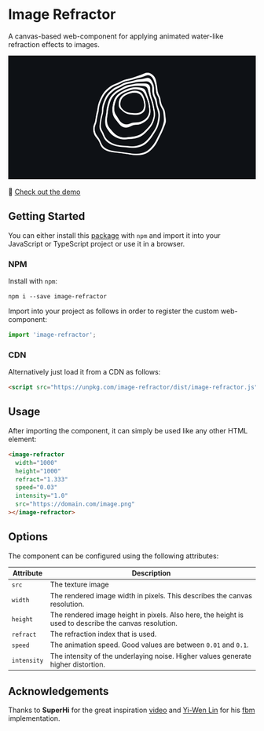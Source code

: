 # Image Refractor

A canvas-based web-component for applying animated water-like refraction effects to images.

![](assets/readme.png)

:wave: [Check out the demo](https://marcantondahmen.github.io/image-refractor/)

## Getting Started

You can either install this [package](https://www.npmjs.com/package/image-refractor)
with `npm` and import it into your JavaScript or TypeScript project or use it in a browser.

### NPM

Install with `npm`:

```
npm i --save image-refractor
```

Import into your project as follows in order to register the custom web-component:

```javascript
import 'image-refractor';
```

### CDN

Alternatively just load it from a CDN as follows:

```html
<script src="https://unpkg.com/image-refractor/dist/image-refractor.js"></script>
```

## Usage

After importing the component, it can simply be used like any other HTML element:

```html
<image-refractor
  width="1000"
  height="1000"
  refract="1.333"
  speed="0.03"
  intensity="1.0"
  src="https://domain.com/image.png"
></image-refractor>
```

## Options

The component can be configured using the following attributes:

| Attribute   | Description                                                                                           |
| ----------- | ----------------------------------------------------------------------------------------------------- |
| `src`       | The texture image                                                                                     |
| `width`     | The rendered image width in pixels. This describes the canvas resolution.                             |
| `height`    | The rendered image height in pixels. Also here, the height is used to describe the canvas resolution. |
| `refract`   | The refraction index that is used.                                                                    |
| `speed`     | The animation speed. Good values are between `0.01` and `0.1`.                                        |
| `intensity` | The intensity of the underlaying noise. Higher values generate higher distortion.                     |

## Acknowledgements

Thanks to **SuperHi** for the great inspiration [video](https://www.youtube.com/watch?v=GALjY57ntsk) and
[Yi-Wen Lin](https://github.com/yiwenl) for his [fbm](https://github.com/yiwenl/glsl-fbm/blob/master/2d.glsl) implementation.
